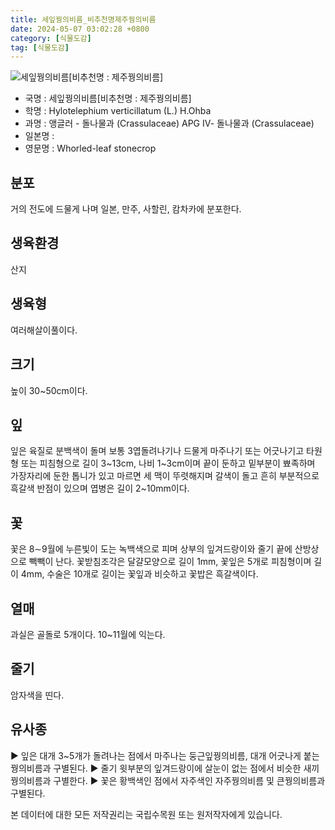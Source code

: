 ```yaml
---
title: 세잎꿩의비름_비추천명제주꿩의비름
date: 2024-05-07 03:02:28 +0800
category: [식물도감]
tag: [식물도감]
---
```




![세잎꿩의비름[비추천명 : 제주꿩의비름]](/fileUpload/plants/basic/Crassulaceae/Hylotelephium/18531/18531_2020_2_th2.JPG)
- 국명 : 세잎꿩의비름[비추천명 : 제주꿩의비름]
- 학명 : Hylotelephium verticillatum (L.) H.Ohba
- 과명 : 앵글러 - 돌나물과 (Crassulaceae) APG Ⅳ- 돌나물과 (Crassulaceae)
- 일본명 : 
- 영문명 : Whorled-leaf stonecrop


## 분포
거의 전도에 드물게 나며 일본, 만주, 사할린, 캄차카에 분포한다.
## 생육환경
산지
## 생육형
여러해살이풀이다.
## 크기
높이 30~50cm이다.
## 잎
잎은 육질로 분백색이 돌며 보통 3엽돌려나기나 드물게 마주나기 또는 어긋나기고 타원형 또는 피침형으로 길이 3~13cm, 나비 1~3cm이며 끝이 둔하고 밑부분이 뾰족하며 가장자리에 둔한 톱니가 있고 마르면 세 맥이 뚜렷해지며 갈색이 돌고 흔히 부분적으로 흑갈색 반점이 있으며 엽병은 길이 2~10mm이다.
## 꽃
꽃은 8∼9월에 누른빛이 도는 녹백색으로 피며 상부의 잎겨드랑이와 줄기 끝에 산방상으로 빽빽이 난다. 꽃받침조각은 달걀모양으로 길이 1mm, 꽃잎은 5개로 피침형이며 길이 4mm, 수술은 10개로 길이는 꽃잎과 비슷하고 꽃밥은 흑갈색이다. 
## 열매
과실은 골돌로 5개이다. 10~11월에 익는다. 
## 줄기
암자색을 띤다.
## 유사종
▶ 잎은 대개 3~5개가 돌려나는 점에서 마주나는 둥근잎꿩의비름, 대개 어긋나게 붙는 꿩의비름과 구별된다.▶ 줄기 윗부분의 잎겨드랑이에 살눈이 없는 점에서 비슷한 새끼꿩의비름과 구별한다.▶ 꽃은 황백색인 점에서 자주색인 자주꿩의비름 및 큰꿩의비름과 구별된다. 






본 데이터에 대한 모든 저작권리는 국립수목원 또는 원저작자에게 있습니다.
